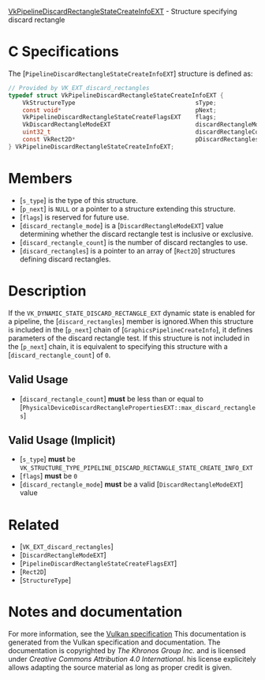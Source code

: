 [VkPipelineDiscardRectangleStateCreateInfoEXT](https://www.khronos.org/registry/vulkan/specs/1.3-extensions/man/html/VkPipelineDiscardRectangleStateCreateInfoEXT.html) - Structure specifying discard rectangle

# C Specifications
The [`PipelineDiscardRectangleStateCreateInfoEXT`] structure is defined
as:
```c
// Provided by VK_EXT_discard_rectangles
typedef struct VkPipelineDiscardRectangleStateCreateInfoEXT {
    VkStructureType                                  sType;
    const void*                                      pNext;
    VkPipelineDiscardRectangleStateCreateFlagsEXT    flags;
    VkDiscardRectangleModeEXT                        discardRectangleMode;
    uint32_t                                         discardRectangleCount;
    const VkRect2D*                                  pDiscardRectangles;
} VkPipelineDiscardRectangleStateCreateInfoEXT;
```

# Members
- [`s_type`] is the type of this structure.
- [`p_next`] is `NULL` or a pointer to a structure extending this structure.
- [`flags`] is reserved for future use.
- [`discard_rectangle_mode`] is a [`DiscardRectangleModeEXT`] value determining whether the discard rectangle test is inclusive or exclusive.
- [`discard_rectangle_count`] is the number of discard rectangles to use.
- [`discard_rectangles`] is a pointer to an array of [`Rect2D`] structures defining discard rectangles.

# Description
If the `VK_DYNAMIC_STATE_DISCARD_RECTANGLE_EXT` dynamic state is enabled
for a pipeline, the [`discard_rectangles`] member is ignored.When this structure is included in the [`p_next`] chain of
[`GraphicsPipelineCreateInfo`], it defines parameters of the discard
rectangle test.
If this structure is not included in the [`p_next`] chain, it is equivalent
to specifying this structure with a [`discard_rectangle_count`] of `0`.
## Valid Usage
-  [`discard_rectangle_count`] **must**  be less than or equal to [`PhysicalDeviceDiscardRectanglePropertiesEXT::max_discard_rectangles`]

## Valid Usage (Implicit)
-  [`s_type`] **must**  be `VK_STRUCTURE_TYPE_PIPELINE_DISCARD_RECTANGLE_STATE_CREATE_INFO_EXT`
-  [`flags`] **must**  be `0`
-  [`discard_rectangle_mode`] **must**  be a valid [`DiscardRectangleModeEXT`] value

# Related
- [`VK_EXT_discard_rectangles`]
- [`DiscardRectangleModeEXT`]
- [`PipelineDiscardRectangleStateCreateFlagsEXT`]
- [`Rect2D`]
- [`StructureType`]

# Notes and documentation
For more information, see the [Vulkan specification](https://www.khronos.org/registry/vulkan/specs/1.3-extensions/html/vkspec.html)
This documentation is generated from the Vulkan specification and documentation.
The documentation is copyrighted by *The Khronos Group Inc.* and is licensed under *Creative Commons Attribution 4.0 International*.
his license explicitely allows adapting the source material as long as proper credit is given.
        